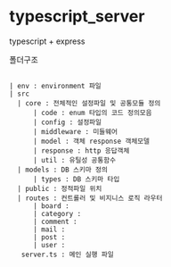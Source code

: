 # typescript_server

typescript + express

폴더구조

<pre>
<code>
| env : environment 파일
| src
  | core : 전체적인 설정파일 및 공통모듈 정의
      | code : enum 타입의 코드 정의모음
      | config : 설정파일
      | middleware : 미들웨어
      | model : 객체 response 객체모델 
      | response : http 응답객체 
      | util : 유틸성 공통함수 
  | models : DB 스키마 정의
      | types : DB 스키마 타입
  | public : 정적파일 위치
  | routes : 컨트롤러 및 비지니스 로직 라우터
      | board :
      | category :
      | comment : 
      | mail : 
      | post : 
      | user : 
   server.ts : 메인 실행 파일
</code>
</pre>
